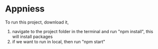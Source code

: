 # Appniess

To run this project, download it, 
1. navigate to the project folder in the terminal and run "npm install", this will install packages
2. if we want to run in local, then run "npm start"